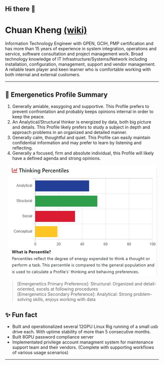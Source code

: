## Hi there 👋

<!--
**whalezup/whalezup** is a ✨ _special_ ✨ repository because its `README.md` (this file) appears on your GitHub profile.

Here are some ideas to get you started:

- 🔭 I’m currently working on ...
- 🌱 I’m currently learning ...
- 👯 I’m looking to collaborate on ...
- 🤔 I’m looking for help with ...
- 💬 Ask me about ...
- 📫 How to reach me: ...
- 😄 Pronouns: ...
- ⚡ Fun fact: ...
-->
# Chuan Kheng [(wiki)](https://github.com/whalezup/OT_ICS/wiki) <br>
Information Technology Engineer with GPEN, GCIH, PMP certification and has more than 15 years of experience in system integration, operations and service, software consultation and project management work. Broad technology knowledge of IT Infrastructure/Systems/Network including installation, configuration, management, support and vendor management. A reliable team player and keen learner who is comfortable working with both internal and external customers.

<hr>

## 🌱 Emergenetics Profile Summary <br>
1. Generally amiable, easygoing and supportive. This Profile prefers to prevent confrontation and probably keeps opinions internal in order to keep the peace.
2. An Analytical/Structural thinker is energized by data, both big picture and details. This Profile likely prefers to study a subject in depth and approach problems in an organized and detailed manner.
3. Generally calm, thoughtful and quiet. This Profile can easily maintain confidential information and may prefer to learn by listening and reflecting.
4. Generally a focused, firm and absolute individual, this Profile will likely have a defined agenda and strong opinions.
<p align="center"><img src="https://github.com/whalezup/whalezup/blob/main/blob/web/img/ThinkingPercentiles.JPG"></p>

 > [Emergenetics Primary Preference]: Structural: Organized and detail-oriented, excels at following procedures<br>
 > [Emergenetics Secondary Preference]: Analytical: Strong problem-solving skills, enjoys working with data

## ✨  Fun fact
* Built and operationalized several 12GPU Linux Rig running of a small usb drive each. With uptime stability of more than 5 consecutive months.
* Built 8GPU password compliance server
* Implementated privilege account managment system for maintenance support team and their vendors. (Complete with supporting workflows of various usage scenarios)

<hr>
